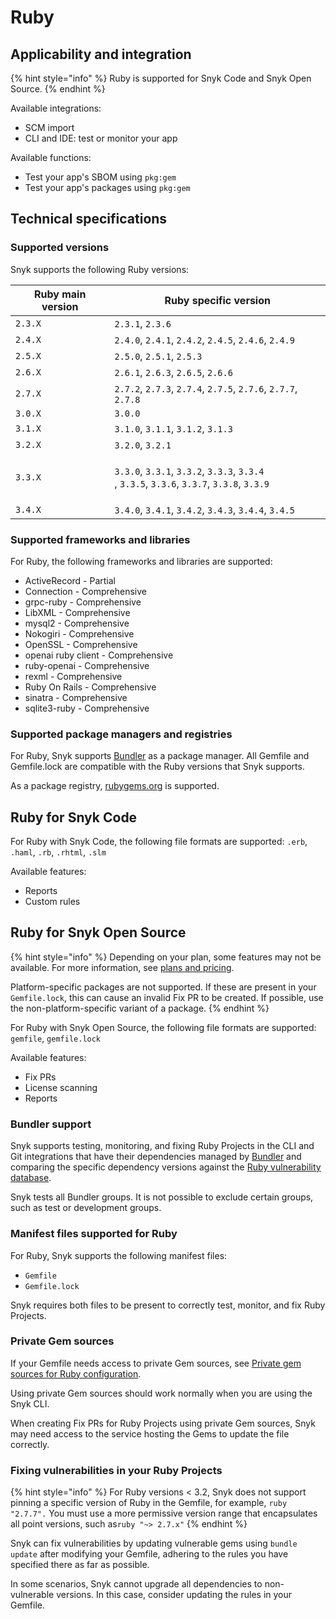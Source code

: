 # Ruby

## Applicability and integration

{% hint style="info" %}
Ruby is supported for Snyk Code and Snyk Open Source.
{% endhint %}

Available integrations:

* SCM import
* CLI and IDE: test or monitor your app

Available functions:

* Test your app's SBOM using `pkg:gem`
* Test your app's packages using `pkg:gem`

## Technical specifications

### Supported versions

Snyk supports the following Ruby versions:

| Ruby main version | Ruby specific version                                                                                                                                                                                             |
| ----------------- | ----------------------------------------------------------------------------------------------------------------------------------------------------------------------------------------------------------------- |
| `2.3.X`           | `2.3.1`, `2.3.6`                                                                                                                                                                                                  |
| `2.4.X`           | `2.4.0`, `2.4.1`, `2.4.2`, `2.4.5`, `2.4.6`, `2.4.9`                                                                                                                                                              |
| `2.5.X`           | `2.5.0`, `2.5.1`, `2.5.3`                                                                                                                                                                                         |
| `2.6.X`           | `2.6.1`, `2.6.3`, `2.6.5`, `2.6.6`                                                                                                                                                                                |
| `2.7.X`           | `2.7.2`, `2.7.3`, `2.7.4`, `2.7.5`, `2.7.6`, `2.7.7`, `2.7.8`                                                                                                                                                     |
| `3.0.X`           | `3.0.0`                                                                                                                                                                                                           |
| `3.1.X`           | `3.1.0`, `3.1.1`, `3.1.2`, `3.1.3`                                                                                                                                                                                |
| `3.2.X`           | `3.2.0`, `3.2.1`                                                                                                                                                                                                  |
| `3.3.X`           | <p><code>3.3.0</code>, <code>3.3.1</code>, <code>3.3.2</code>, <code>3.3.3</code>, <code>3.3.4</code><br>, <code>3.3.5</code>, <code>3.3.6</code>, <code>3.3.7</code>, <code>3.3.8</code>, <code>3.3.9</code></p> |
| `3.4.X`           | `3.4.0`, `3.4.1`, `3.4.2`, `3.4.3`, `3.4.4`, `3.4.5`                                                                                                                                                              |

### Supported frameworks and libraries

For Ruby, the following frameworks and libraries are supported:

* ActiveRecord - Partial
* Connection - Comprehensive
* grpc-ruby - Comprehensive
* LibXML - Comprehensive
* mysql2 - Comprehensive
* Nokogiri - Comprehensive
* OpenSSL - Comprehensive
* openai ruby client - Comprehensive
* ruby-openai - Comprehensive
* rexml - Comprehensive
* Ruby On Rails - Comprehensive
* sinatra - Comprehensive
* sqlite3-ruby - Comprehensive

### Supported package managers and registries

For Ruby, Snyk supports [Bundler](https://bundler.io/) as a package manager. All Gemfile and Gemfile.lock are compatible with the Ruby versions that Snyk supports.

As a package registry, [rubygems.org](https://rubygems.org/) is supported.

## Ruby for Snyk Code

For Ruby with Snyk Code, the following file formats are supported:  `.erb`, `.haml`, `.rb`, `.rhtml`, `.slm`

Available features:

* Reports
* Custom rules

## Ruby for Snyk Open Source

{% hint style="info" %}
Depending on your plan, some features may not be available. For more information, see [plans and pricing](https://snyk.io/plans/).

Platform-specific packages are not supported. If these are present in your `Gemfile.lock`, this can cause an invalid Fix PR to be created. If possible, use the non-platform-specific variant of a package.
{% endhint %}

For Ruby with Snyk Open Source, the following file formats are supported: `gemfile`, `gemfile.lock`

Available features:

* Fix PRs
* License scanning
* Reports

### Bundler support

Snyk supports testing, monitoring, and fixing Ruby Projects in the CLI and Git integrations that have their dependencies managed by [Bundler](https://bundler.io/) and comparing the specific dependency versions against the [Ruby vulnerability database](https://snyk.io/vuln?type=rubygems).

Snyk tests all Bundler groups. It is not possible to exclude certain groups, such as test or development groups.

### Manifest files supported for Ruby

For Ruby, Snyk supports the following manifest files:

* `Gemfile`
* `Gemfile.lock`

Snyk requires both files to be present to correctly test, monitor, and fix Ruby Projects.

### **Private Gem sources**

If your Gemfile needs access to private Gem sources, see [Private gem sources for Ruby configuration](../../scan-with-snyk/snyk-open-source/package-repository-integrations/private-gem-sources-for-ruby-configuration.md).

Using private Gem sources should work normally when you are using the Snyk CLI.

When creating Fix PRs for Ruby Projects using private Gem sources, Snyk may need access to the service hosting the Gems to update the file correctly.

### Fixing vulnerabilities in your Ruby Projects

{% hint style="info" %}
For Ruby versions < 3.2, Snyk does not support pinning a specific version of Ruby in the Gemfile, for example, `ruby "2.7.7".` You must use a more permissive version range that encapsulates all point versions, such as`ruby "~> 2.7.x"`
{% endhint %}

Snyk can fix vulnerabilities by updating vulnerable gems using `bundle update` after modifying your Gemfile, adhering to the rules you have specified there as far as possible.

In some scenarios, Snyk cannot upgrade all dependencies to non-vulnerable versions. In this case, consider updating the rules in your Gemfile.
